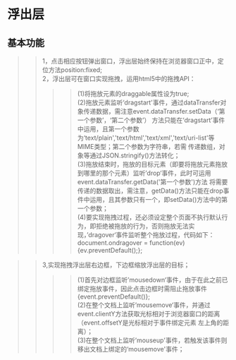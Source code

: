 浮出层
===
基本功能
---
>>1，点击相应按钮弹出窗口，浮出层始终保持在浏览器窗口正中，定位方法position:fixed;<br>
>>2，浮出层可在窗口实现拖拽，运用html5中的拖拽API：<br>
>>>>(1)将拖放元素的draggable属性设为true;<br>
>>>>(2)拖放元素监听‘dragstart'事件，通过dataTransfer对象传递数据，需注意event.dataTransfer.setData（‘第一个参数’，‘第二个参数’）
方法只能在‘dragstart’事件中运用，且第一个参数为‘text/plain','text/html','text/xml','text/uri-list'等MIME类型；第二个参数为字符串，若需
传递数组，对象等通过JSON.stringify()方法转化；<br>
>>>>(3)拖放结束时，拖放的目标元素（即要将拖放元素拖放到哪里的那个元素）监听’drop‘事件，此时可运用event.dataTransfer.getData('第一个参数')方法
将需要传递的数据取出，需注意，getData()方法只能在drop事件中运用，且其参数只有一个，即setData()方法中的第一个参数；<br>
>>>>(4)要实现拖拽过程，还必须设定整个页面不执行默认行为，即拒绝被拖放的行为，否则拖放无法实现，’dragover‘事件监听整个拖放过程，代码如下：<br>
document.ondragover = function(ev){ev.preventDefault();};<br>

>>3,实现拖拽浮出层右边框，下边框缩放浮出层的目标；<br>
>>>>(1)首先对边框监听’mousedown‘事件，由于在此之前已绑定拖放事件，因此点击边框时需阻止拖放事件{event.preventDefault()};<br>
>>>>(2)在整个文档上监听’mousemove‘事件，并通过event.clientY方法获取光标相对于浏览器窗口的距离（event.offsetY是光标相对于事件绑定元素
左上角的距离）；<br>
>>>>(3)在整个文档上监听’mouseup'事件，若触发该事件则移出文档上绑定的‘mousemove'事件；
